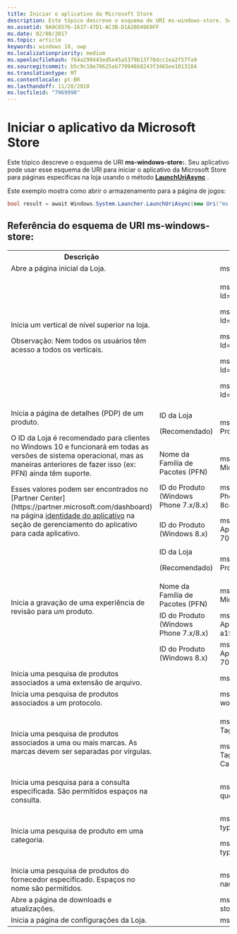 ```yaml
---
title: Iniciar o aplicativo da Microsoft Store
description: Este tópico descreve o esquema de URI ms-windows-store. Seu aplicativo pode usar esse esquema de URI para iniciar o aplicativo Microsoft Store para páginas específicas na loja.
ms.assetid: 9A9C6576-1637-47D1-AC3B-D1A20D49E0FF
ms.date: 02/08/2017
ms.topic: article
keywords: windows 10, uwp
ms.localizationpriority: medium
ms.openlocfilehash: f64a290443ed5e45a5379b13f70dcc1ea2f57fa9
ms.sourcegitcommit: b5c9c18e70625ab770946b8243f3465ee1013184
ms.translationtype: MT
ms.contentlocale: pt-BR
ms.lasthandoff: 11/28/2018
ms.locfileid: "7969990"
---
```

# <a name="launch-the-microsoft-store-app"></a>Iniciar o aplicativo da Microsoft Store



Este tópico descreve o esquema de URI **ms-windows-store:**. Seu aplicativo pode usar esse esquema de URI para iniciar o aplicativo da Microsoft Store para páginas específicas na loja usando o método [**LaunchUriAsync**](https://msdn.microsoft.com/library/windows/apps/hh701476) .

Este exemplo mostra como abrir o armazenamento para a página de jogos:

```cs
bool result = await Windows.System.Launcher.LaunchUriAsync(new Uri("ms-windows-store://navigatetopage/?Id=Games"));
```

## <a name="ms-windows-store-uri-scheme-reference"></a>Referência do esquema de URI ms-windows-store:

<table>
<tr><th>Descrição</th><th></th><th>Esquema de URI</th></tr>
<tr><td>Abre a página inicial da Loja.</td><td /><td>ms-windows-store://home</td></tr>
<tr><td>Inicia um vertical de nível superior na loja.<p>Observação: Nem todos os usuários têm acesso a todos os verticais.</p>
</td><td /><td>
<p>ms-windows-store://navigatetopage/?Id=Apps </p>
<p>ms-windows-store://navigatetopage/?Id=Games</p>
<p>ms-windows-store://navigatetopage/?Id=Music</p>
<p>ms-windows-store://navigatetopage/?Id=Video</p>
<p>ms-windows-store://navigatetopage/?Id=LOB</p>
</td>
</tr>
<tr>
<td rowspan="4">Inicia a página de detalhes (PDP) de um produto. <p>O ID da Loja é recomendado para clientes no Windows 10 e funcionará em todas as versões de sistema operacional, mas as maneiras anteriores de fazer isso (ex: PFN) ainda têm suporte.</p>
<p>Esses valores podem ser encontrados no [Partner Center](https://partner.microsoft.com/dashboard) na página <a href="https://msdn.microsoft.com/library/windows/apps/mt148561.aspx">identidade do aplicativo</a> na seção de gerenciamento do aplicativo para cada aplicativo.</p>
</td>
<td>
ID da Loja <p>(Recomendado)</p>
</td>
<td>
<p>ms-windows-store://pdp/?ProductId=9WZDNCRFHVJL</p>
</td>
</tr>
<tr>
<td>Nome da Família de Pacotes (PFN)</td>
<td>ms-windows-store://pdp/?PFN= Microsoft.Office.OneNote_8wekyb3d8bbwe
</td>
</tr>
<tr>
<td>ID do Produto (Windows Phone 7.x/8.x)</td>
<td>ms-windows-store://pdp/?PhoneAppId=ca05b3ab-f157-450c-8c49-a1f127f5e71d </td>
</tr>
<tr>
<td>ID do Produto (Windows 8.x)</td>
<td>ms-windows-store://pdp/?AppId=f022389f-f3a6-417e-ad23-704fbdf57117
</td>
</tr>
<tr>
<td rowspan="4">Inicia a gravação de uma experiência de revisão para um produto.</td>
<td>ID da Loja <p>(Recomendado)</p></td>
<td>ms-windows-store://review/?ProductId=9WZDNCRFHVJL </td>
</tr>
<tr>
<td>Nome da Família de Pacotes (PFN)</td>
<td>ms-windows-store://review/?PFN= Microsoft.Office.OneNote_8wekyb3d8bbwe
</td>
</tr>
<tr>
<td>ID do Produto (Windows Phone 7.x/8.x)</td>
<td>ms-windows-store://reviewapp/?AppId=ca05b3ab-f157-450c-8c49-a1f127f5e71d </td>
</tr>
<tr>
<td>ID do Produto (Windows 8.x)</td>
<td>ms-windows-store://review/?AppId=f022389f-f3a6-417e-ad23-704fbdf57117 </td>
</tr>
<tr>
<td>Inicia uma pesquisa de produtos associados a uma extensão de arquivo. </td>
<td />
<td>ms-windows-store://assoc/?FileExt=pdf
</td>
</tr>
<tr>
<td>Inicia uma pesquisa de produtos associados a um protocolo.</td>
<td />
<td>ms-windows-store://assoc/?Protocol=ms-word </td>
</tr>
<tr>
<td>Inicia uma pesquisa de produtos associados a uma ou mais marcas. As marcas devem ser separadas por vírgulas.
</td>
<td />
<td>
<p>ms-windows-store://assoc/?Tags=Photos_Rich_Media_Edit </p>
<p>ms-windows-store://assoc/?Tags=Photos_Rich_Media_Edit, Camera_Capture_App</p>
</td>
</tr>
<tr>
<td>
Inicia uma pesquisa para a consulta especificada. São permitidos espaços na consulta.
</td>
<td />
<td>ms-windows-store://search/?query=OneNote </td>
</tr>
<tr>
<td>Inicia uma pesquisa de produto em uma categoria.</td>
<td />
<td>
<p>ms-windows-store://browse/?type=Apps&amp;cat=Productivity</p>
<p>ms-windows-store://browse/?type=Apps&amp;cat=Health+%26+fitness </p>
</td>
</tr>
<tr>
<td>Inicia uma pesquisa de produtos do fornecedor especificado. Espaços no nome são permitidos.
</td>
<td />
<td>ms-windows-store://publisher/?name=Microsoft Corporation
</td>
</tr>
<tr><td>Abre a página de downloads e atualizações.</td>
<td />
<td>ms-windows-store://downloadsandupdates </td>
</tr>
<tr>
<td>Inicia a página de configurações da Loja.</td>
<td />
<td>ms-windows-store://settings </td>
</tr>
</table>

 

 

